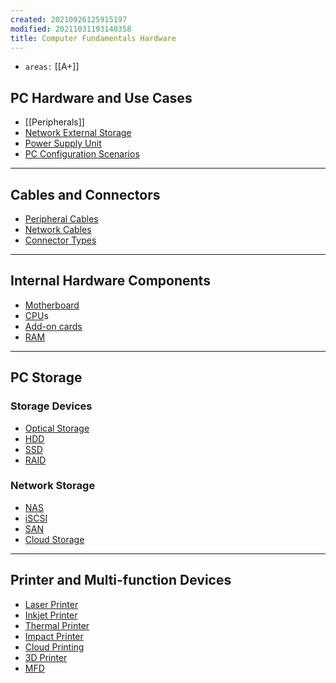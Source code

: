 ```yaml
---
created: 20210926125915197
modified: 20211031193140358
title: Computer Fundamentals Hardware
---
```


- `areas:` [[A+]]

## PC Hardware and Use Cases

- [[Peripherals]]
- [Network External Storage](#Network%20External%20Storage)
- [Power Supply Unit](#Power%20Supply%20Unit)
- [PC Configuration Scenarios](#PC%20Configuration%20Scenarios)

---

## Cables and Connectors

- [Peripheral Cables](#Peripheral%20Cables)
- [Network Cables](#Network%20Cables)
- [Connector Types](#Connector%20Types)

---

## Internal Hardware Components

- [Motherboard](#Motherboard)
- [CPU](#CPU)s
- [Add-on cards](#Add-on%20cards)
- [RAM](#RAM)

---

## PC Storage

### Storage Devices

- [Optical Storage](#Optical%20Storage)
- [HDD](#HDD)
- [SSD](#SSD)
- [RAID](#RAID)

### Network Storage

- [NAS](#NAS)
- [iSCSI](#iSCSI)
- [SAN](#SAN)
- [Cloud Storage](#Cloud%20Storage)

---

## Printer and Multi-function Devices

- [Laser Printer](#Laser%20Printer)
- [Inkjet Printer](#Inkjet%20Printer)
- [Thermal Printer](#Thermal%20Printer)
- [Impact Printer](#Impact%20Printer)
- [Cloud Printing](#Cloud%20Printing)
- [3D Printer](#3D%20Printer)
- [MFD](#MFD)
